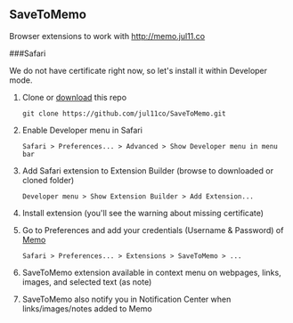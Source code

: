 ## SaveToMemo
Browser extensions to work with http://memo.jul11.co

###Safari

We do not have certificate right now, so let's install it within Developer mode.

1. Clone or [download](https://github.com/jul11co/SaveToMemo/archive/master.zip) this repo

	`
	git clone https://github.com/jul11co/SaveToMemo.git
	`

2. Enable Developer menu in Safari

	`
	Safari > Preferences... > Advanced > Show Developer menu in menu bar
	`

3. Add Safari extension to Extension Builder (browse to downloaded or cloned folder)
 
	`
	Developer menu > Show Extension Builder > Add Extension...
	`

4. Install extension (you'll see the warning about missing certificate)

5. Go to Preferences and add your credentials (Username & Password) of [Memo](http://memo.jul11.co)

	`
	Safari > Preferences... > Extensions > SaveToMemo > ...
	`
	
6. SaveToMemo extension available in context menu on webpages, links, images, and selected text (as note)

7. SaveToMemo also notify you in Notification Center when links/images/notes added to Memo
